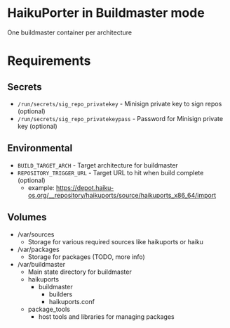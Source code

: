 # HaikuPorter in Buildmaster mode

One buildmaster container per architecture

# Requirements

## Secrets

  * ```/run/secrets/sig_repo_privatekey``` - Minisign private key to sign repos (optional)
  * ```/run/secrets/sig_repo_privatekeypass``` - Password for Minisign private key (optional)

## Environmental

  * ```BUILD_TARGET_ARCH``` - Target architecture for buildmaster
  * ```REPOSITORY_TRIGGER_URL``` - Target URL to hit when build complete (optional)
    * example: https://depot.haiku-os.org/__repository/haikuports/source/haikuports_x86_64/import

## Volumes

  * /var/sources
    * Storage for various required sources like haikuports or haiku
  * /var/packages
    * Storage for packages (TODO, more info)
  * /var/buildmaster
    * Main state directory for buildmaster
    * haikuports
      * buildmaster
        * builders
        * haikuports.conf
    * package_tools
      * host tools and libraries for managing packages
